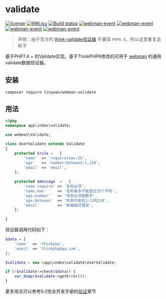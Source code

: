 # validate

[![license](https://img.shields.io/github/license/Tinywan/validate)]()
[![996.icu](https://img.shields.io/badge/link-996.icu-red.svg)](https://996.icu)
[![Build status](https://github.com/Tinywan/dnmp/workflows/CI/badge.svg)]()
[![webman-event](https://img.shields.io/github/v/release/tinywan/validate?include_prereleases)]()
[![webman-event](https://img.shields.io/badge/build-passing-brightgreen.svg)]()
[![webman-event](https://img.shields.io/github/last-commit/tinywan/validate/main)]()
[![webman-event](https://img.shields.io/github/v/tag/tinywan/-validate?color=ff69b4)]()

> 声明：由于官方的 [think-validate验证器](https://github.com/top-think/think-validate) 不兼容 `PHP8.0`。所以这里重复造轮子

基于PHP7.4 + 的Validate实现。基于ThinkPHP6修改的可用于 [webman](https://www.workerman.net/doc/webman/) 的通用validate数据验证器。

## 安装

```shell
composer require tinywan/webman-validate
```

## 用法

~~~php
<?php
namespace app\index\validate;

use webman\Validate;

class UserValidate extends Validate
{
    protected $rule =   [
        'name'  => 'require|max:25',
        'age'   => 'number|between:1,120',
        'email' => 'email',    
    ];
    
    protected $message  =   [
        'name.require' => '名称必须',
        'name.max'     => '名称最多不能超过25个字符',
        'age.number'   => '年龄必须是数字',
        'age.between'  => '年龄只能在1-120之间',
        'email'        => '邮箱格式错误',    
    ];
    
}
~~~

验证器调用代码如下：
~~~php
$data = [
    'name'  => 'thinkphp',
    'email' => 'thinkphp@qq.com',
];

$validate = new \app\index\validate\UserValidate;

if (!$validate->check($data)) {
    var_dump($validate->getError());
}
~~~

更多用法可以参考6.0完全开发手册的[验证](https://www.kancloud.cn/manual/thinkphp6_0/1037623)章节

